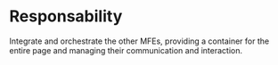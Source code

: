 # Responsability
Integrate and orchestrate the other MFEs, providing a container for the entire page and managing their communication and interaction.
